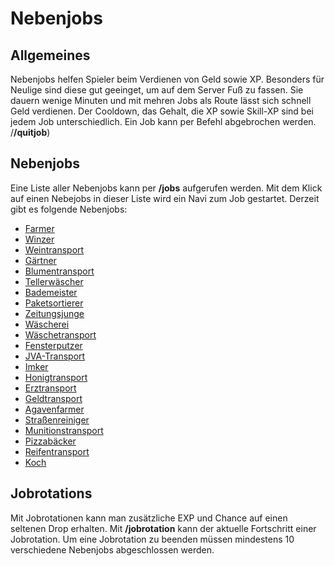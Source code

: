 # Nebenjobs

## Allgemeines
Nebenjobs helfen Spieler beim Verdienen von Geld sowie XP. Besonders für Neulige sind diese gut geeinget, um auf dem Server Fuß zu fassen.
Sie dauern wenige Minuten und mit mehren Jobs als Route lässt sich schnell Geld verdienen.
Der Cooldown, das Gehalt, die XP sowie Skill-XP sind bei jedem Job unterschiedlich.
Ein Job kann per Befehl abgebrochen werden. /**/quitjob**)

## Nebenjobs
Eine Liste aller Nebenjobs kann per **/jobs** aufgerufen werden.
Mit dem Klick auf einen Nebejobs in dieser Liste wird ein Navi zum Job gestartet.
Derzeit gibt es folgende Nebenjobs:

* [Farmer](nebenjobs/farmer)
* [Winzer](winzer)
* [Weintransport](../../pages/nebenjobs/weintransport)
* [Gärtner](../../pages/nebenjobs/gärtner)
* [Blumentransport](../../pages/nebenjobs/blumentransport)
* [Tellerwäscher](../../pages/nebenjobs/tellerwäscher)
* [Bademeister](../../pages/nebenjobs/bademeister)
* [Paketsortierer](../../pages/nebenjobs/paketsortier)
* [Zeitungsjunge](../../pages/nebenjobs/zeitungsjunge)
* [Wäscherei](../../pages/nebenjobs/wäscherei)
* [Wäschetransport](../../pages/nebenjobs/wäschetransport)
* [Fensterputzer](../../pages/nebenjobs/fensterputzer)
* [JVA-Transport](../../pages/nebenjobs/jvatransport)
* [Imker](../../pages/nebenjobs/imker)
* [Honigtransport](../../pages/nebenjobs/honigtransport)
* [Erztransport](../../pages/nebenjobs/erztransport)
* [Geldtransport](../../pages/nebenjobs/geldtransport)
* [Agavenfarmer](../../pages/nebenjobs/agavenfarmerer)
* [Straßenreiniger](../../pages/nebenjobs/straßenreiniger)
* [Munitionstransport](../../pages/nebenjobs/munitionstransport)
* [Pizzabäcker](../../pages/nebenjobs/pizzabäcker)
* [Reifentransport](../../pages/nebenjobs/reifentransport)
* [Koch](../../pages/nebenjobs/koch)

## Jobrotations
Mit Jobrotationen kann man zusätzliche EXP und Chance auf einen seltenen Drop erhalten. 
Mit **/jobrotation** kann der aktuelle Fortschritt einer Jobrotation.
Um eine Jobrotation zu beenden müssen mindestens 10 verschiedene Nebenjobs abgeschlossen werden.





